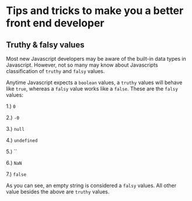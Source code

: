 # Tips and tricks to make you a better front end developer

## Truthy & falsy values

Most new Javascript developers may be aware of the built-in data types in Javascript. However, not so many may know about Javascripts classification of `truthy` and `falsy` values.

Anytime Javascript expects a `boolean` values, a `truthy` values will behave like `true`, whereas a `falsy` value works like a `false`. These are the `falsy` values:

1.) `0`

2.) `-0`

3.) `null`

4.) `undefined`

5.) ``

6.) `NaN`

7.) `false`

As you can see, an empty string is considered a `falsy` values. All other value besides the above are `truthy` values.